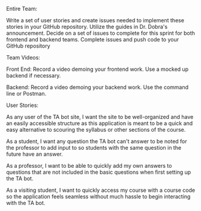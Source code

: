 Entire Team:

Write a set of user stories and create issues needed to implement these stories in your GitHub repository. Utilize the guides in Dr. Dobra's announcement.
Decide on a set of issues to complete for this sprint for both frontend and backend teams.
Complete issues and push code to your GitHub repository
 
Team Videos:

Front End:
  Record a video demoing your frontend work. Use a mocked up backend if necessary.

Backend:
  Record a video demoing your backend work. Use the command line or Postman.
  
User Stories:

   As any user of the TA bot site, I want the site to be well-organized and have an easily accessible structure as this application is meant to be a quick and easy alternative to scouring the syllabus or other sections of the course.
   
   As a student, I want any question the TA bot can't answer to be noted for the professor to add input to so students with the same question in the future have an answer.
   
   As a professor, I want to be able to quickly add my own answers to questions that are not included in the basic questions when first setting up the TA bot.
   
   As a visiting student, I want to quickly access my course with a course code so the application feels seamless without much hassle to begin interacting with the TA bot.
